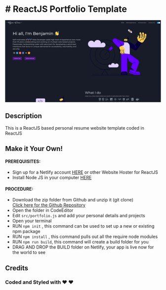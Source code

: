 # # ReactJS Portfolio Template      

![ReactJS Resume Website Template](./src/assets/images/index-hp.png?raw=true "ReactJS Resume Website Template")

## Description
This is a ReactJS based personal resume website template coded in ReactJS

## Make it Your Own!
#### PREREQUISITES:
- Sign up for a Netlify account <a href='https://www.netlify.com'>HERE</a> or other Website Hoster for ReactJS
- Install Node JS in your computer <a href='https://nodejs.org/en/'>HERE</a>
#### PROCEDURE:
- Download the zip folder from Github and unzip it (git clone) <br/>
  <a href='https://www.github.com'>Click here for the Github Repository</a>
- Open the folder in CodeEditor
- Edit <code>src/portfolio.js</code> and add your personal details and projects
- Open your terminal
- RUN <code>npm init</code> , this command can be used to set up a new or existing npm package
- RUN <code>npm install</code> , this command pulls out all the require node modules
- RUN <code>npm run build</code>, this command will create a build folder for you
- DRAG AND DROP the BUILD folder on Netlify, your app is live now for the world to see


## Credits

### Coded and Styled with ❤ ❤

